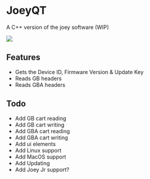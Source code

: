# JoeyQT
A C++ version of the joey software (WIP)

![](https://i.imgur.com/t3WQP6z.png)

## Features
- Gets the Device ID, Firmware Version & Update Key
- Reads GB headers
- Reads GBA headers

## Todo
- Add GB cart reading
- Add GB cart writing
- Add GBA cart reading
- Add GBA cart writing
- Add ui elements
- Add Linux support
- Add MacOS support
- Add Updating
- Add Joey Jr support?
